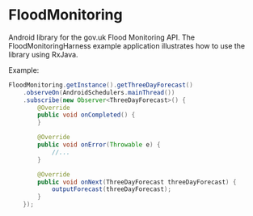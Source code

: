# FloodMonitoring

Android library for the gov.uk Flood Monitoring API. The FloodMonitoringHarness example application illustrates how to use the library using RxJava.

Example:

```java
FloodMonitoring.getInstance().getThreeDayForecast()
	.observeOn(AndroidSchedulers.mainThread())
	.subscribe(new Observer<ThreeDayForecast>() {
	    @Override
	    public void onCompleted() {
	    }

	    @Override
	    public void onError(Throwable e) {
	        //...
	    }

	    @Override
	    public void onNext(ThreeDayForecast threeDayForecast) {
	        outputForecast(threeDayForecast);
	    }
	});
```
